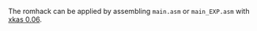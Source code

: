The romhack can be applied by assembling `main.asm` or `main_EXP.asm` with [xkas 0.06](https://www.romhacking.net/utilities/269/).